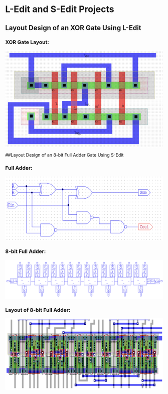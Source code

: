 # L-Edit and S-Edit Projects

## Layout Design of an XOR Gate Using L-Edit

### XOR Gate Layout:
![Alt text](XOR_layout.png)

##Layout Design of an 8-bit Full Adder Gate Using S-Edit
### Full Adder:
![Alt text](FA.png)

### 8-bit Full Adder:
![Alt text](8-bit_FA.png)

### Layout of 8-bit Full Adder:
![Alt text](8-bit_FA_layout.png)





